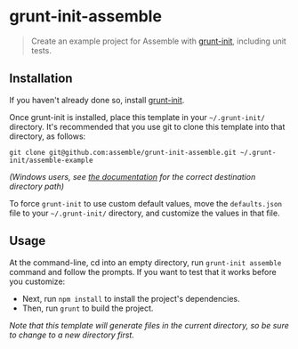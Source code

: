# grunt-init-assemble

> Create an example project for Assemble with [grunt-init][], including unit tests.

[grunt-init]: http://gruntjs.com/project-scaffolding

## Installation
If you haven't already done so, install [grunt-init][].

Once grunt-init is installed, place this template in your `~/.grunt-init/` directory. It's recommended that you use git to clone this template into that directory, as follows:

```
git clone git@github.com:assemble/grunt-init-assemble.git ~/.grunt-init/assemble-example
```

_(Windows users, see [the documentation][grunt-init] for the correct destination directory path)_

To force `grunt-init` to use custom default values, move the `defaults.json` file to your `~/.grunt-init/` directory, and customize the values in that file.


## Usage

At the command-line, cd into an empty directory, run `grunt-init assemble` command and follow the prompts. If you want to test that it works before you customize:

 * Next, run `npm install` to install the project's dependencies.
 * Then, run `grunt` to build the project.

_Note that this template will generate files in the current directory, so be sure to change to a new directory first._


